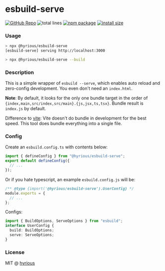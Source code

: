 # esbuild-serve

[![GitHub Repo](https://img.shields.io/badge/github-hyrious/esbuild--serve-blue)](https://github.com/hyrious/esbuild-serve/) ![total lines](https://img.shields.io/tokei/lines/github/hyrious/esbuild-serve) [![npm package](https://img.shields.io/npm/v/@hyrious/esbuild-serve)](https://www.npmjs.com/package/@hyrious/esbuild-serve) [![install size](https://packagephobia.com/badge?p=@hyrious/esbuild-serve)](https://packagephobia.com/result?p=@hyrious/esbuild-serve)

### Usage

```bash
> npx @hyrious/esbuild-serve
[esbuild-serve] serving http://localhost:3000
```

```bash
> npx @hyrious/esbuild-serve --build
```

### Description

This is a simple wrapper of `esbuild --serve`, which enables auto reload and zero-config development. You even don't need an `index.html`.

**Note**: By default, it looks for the only one bundle target in the order of `{index,main,src/index,src/main}.{js,jsx,ts,tsx}`. Bundle result is `index.js` by default.

Difference to [vite]: Vite doesn't do bundle in development for the best speed. This tool does bundle everything into a single file.

### Config

Create an `esbuild.config.ts` with contents below:

```ts
import { defineConfig } from "@hyrious/esbuild-serve";
export default defineConfig({
  // ...
});
```

Or if you hate typescript, an example `esbuild.config.js` will be:

```js
/** @type {import('@hyrious/esbuild-serve').UserConfig} */
module.exports = {
  // ...
};
```

Configs:

```ts
import { BuildOptions, ServeOptions } from "esbuild";
interface UserConfig {
  build: BuildOptions;
  serve: ServeOptions;
}
```

### License

MIT @ [hyrious](https://github.com/hyrious)

[vite]: https://github.com/vitejs/vite
